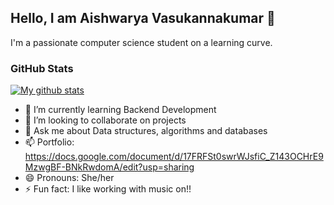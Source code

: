
## Hello, I am Aishwarya Vasukannakumar 👋

I'm a passionate computer science student on a learning curve.   

### GitHub Stats

[![My github stats](https://github-readme-stats.vercel.app/api?username=aishwaryavasu0509&count_private=true&show_icons=true&theme=gotham)](https://github.com/anuraghazra/github-readme-stats)

<!-- - 🔭 I’m currently working on ArcGis -->
- 🌱 I’m currently learning Backend Development
- 👯 I’m looking to collaborate on projects
- 💬 Ask me about Data structures, algorithms and databases
- 📫 Portfolio: https://docs.google.com/document/d/17FRFSt0swrWJsfiC_Z143OCHrE9MzwgBF-BNkRwdomA/edit?usp=sharing
- 😄 Pronouns: She/her
- ⚡ Fun fact: I like working with music on!!


